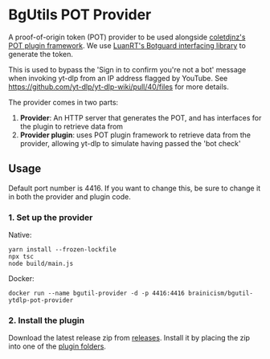 # BgUtils POT Provider

A proof-of-origin token (POT) provider to be used alongside [coletdjnz's POT plugin framework](https://github.com/coletdjnz/yt-dlp-get-pot). We use [LuanRT's Botguard interfacing library](https://github.com/LuanRT/BgUtils) to generate the token.

This is used to bypass the 'Sign in to confirm you're not a bot' message when invoking yt-dlp from an IP address flagged by YouTube. See https://github.com/yt-dlp/yt-dlp-wiki/pull/40/files for more details.

The provider comes in two parts:

1. **Provider**: An HTTP server that generates the POT, and has interfaces for the plugin to retrieve data from
2. **Provider plugin**: uses POT plugin framework to retrieve data from the provider, allowing yt-dlp to simulate having passed the 'bot check'

## Usage

Default port number is 4416. If you want to change this, be sure to change it in both the provider and plugin code.

### 1. Set up the provider

Native:

```
yarn install --frozen-lockfile
npx tsc
node build/main.js
```

Docker:

```
docker run --name bgutil-provider -d -p 4416:4416 brainicism/bgutil-ytdlp-pot-provider
```

### 2. Install the plugin

Download the latest release zip from [releases](https://github.com/Brainicism/bgutil-ytdlp-pot-provider/releases). Install it by placing the zip into one of the [plugin folders](https://github.com/yt-dlp/yt-dlp#installing-plugins).
